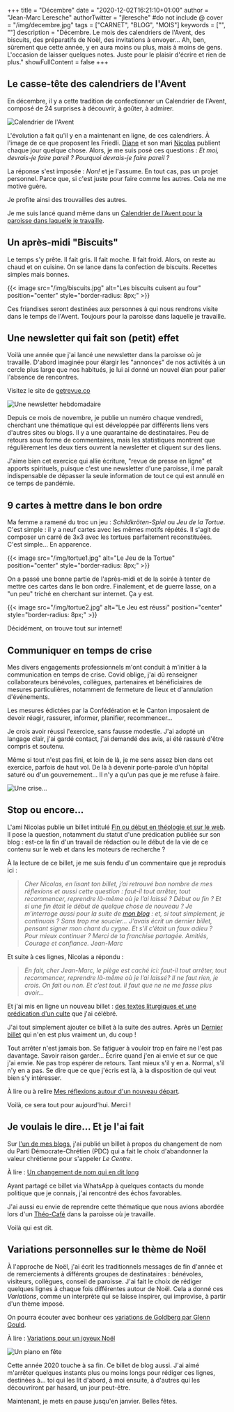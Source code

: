 +++
title = "Décembre"
date = "2020-12-02T16:21:10+01:00"
author = "Jean-Marc Leresche"
authorTwitter = "jleresche" #do not include @
cover = "/img/decembre.jpg"
tags = ["CARNET", "BLOG", "MOIS"]
keywords = ["", ""]
description = "Décembre. Le mois des calendriers de l'Avent, des biscuits, des préparatifs de Noël, des invitations à envoyer… Ah, ben, sûrement que cette année, y en aura moins ou plus, mais à moins de gens. L'occasion de laisser quelques notes. Juste pour le plaisir d'écrire et rien de plus."
showFullContent = false
+++
## Le casse-tête des calendriers de l'Avent

En décembre, il y a cette tradition de confectionner un Calendrier de l'Avent, composé de 24 surprises à découvrir, à goûter, à admirer. 

![Calendrier de l'Avent](https://cdn.pixabay.com/photo/2017/10/29/18/15/advent-calendar-2900406__340.jpg)

L'évolution a fait qu'il y en a maintenant en ligne, de ces calendriers. À l'image de ce que proposent les Friedli. [Diane](https://dianefriedli.ch/avent-2020/) et son mari [Nicolas](https://theologique.ch/calendrier-avent-2020/) publient chaque jour quelque chose.
Alors, je me suis posé ces questions : *Et moi, devrais-je faire pareil ? Pourquoi devrais-je faire pareil ?*

La réponse s'est imposée : *Non!* et je l'assume. En tout cas, pas un projet personnel. Parce que, si c'est juste pour faire comme les autres. Cela ne me motive guère.

Je profite ainsi des trouvailles des autres.

Je me suis lancé quand même dans un [Calendrier de l'Avent pour la paroisse dans laquelle je travaille](https://paref2520.ch/2020/12/01/porte-a-porte/).

## Un après-midi "Biscuits"

Le temps s'y prête. Il fait gris. Il fait moche. Il fait froid. Alors, on reste au chaud et on cuisine. On se lance dans la confection de biscuits. Recettes simples mais bonnes. 

{{< image src="/img/biscuits.jpg" alt="Les biscuits cuisent au four" position="center" style="border-radius: 8px;" >}}

Ces friandises seront destinées aux personnes à qui nous rendrons visite dans le temps de l'Avent. Toujours pour la paroisse dans laquelle je travaille.

## Une newsletter qui fait son (petit) effet

Voilà une année que j'ai lancé une newsletter dans la paroisse où je travaille. D'abord imaginée pour élargir les "annonces" de nos activités à un cercle plus large que nos habitués, je lui ai donné un nouvel élan pour palier l'absence de rencontres.

Visitez le site de [getrevue.co](https://www.getrevue.co/profile/jleresche)

![Une newsletter hebdomadaire](https://cdn.pixabay.com/photo/2015/10/05/18/10/newspaper-973048__340.jpg)

Depuis ce mois de novembre, je publie un numéro chaque vendredi, cherchant une thématique qui est développée par différents liens vers d'autres sites ou blogs. Il y a une quarantaine de destinataires. Peu de retours sous forme de commentaires, mais les statistiques montrent que régulièrement les deux tiers ouvrent la newsletter et cliquent sur des liens.

J'aime bien cet exercice qui allie écriture, "revue de presse en ligne" et apports spirituels, puisque c'est une newsletter d'une paroisse, il me paraît indispensable de dépasser la seule information de tout ce qui est annulé en ce temps de pandémie.

## 9 cartes à mettre dans le bon ordre

Ma femme a ramené du troc un jeu : *Schildkröten-Spiel* ou *Jeu de la Tortue*. C'est simple : il y a neuf cartes avec les mêmes motifs répétés. Il s'agit de composer un carré de 3x3 avec les tortues parfaitement reconstituées. C'est simple… En apparence.

{{< image src="/img/tortue1.jpg" alt="Le Jeu de la Tortue" position="center" style="border-radius: 8px;" >}}

On a passé une bonne partie de l'après-midi et de la soirée à tenter de mettre ces cartes dans le bon ordre. Finalement, et de guerre lasse, on a "un peu" triché en cherchant sur internet. Ça y est.

{{< image src="/img/tortue2.jpg" alt="Le Jeu est réussi" position="center" style="border-radius: 8px;" >}}

Décidément, on trouve tout sur internet!

## Communiquer en temps de crise

Mes divers engagements professionnels m'ont conduit à m'initier à la communication en temps de crise. Covid oblige, j'ai dû renseigner collaborateurs bénévoles, collègues, partenaires et bénéficiaires de mesures particulières, notamment de fermeture de lieux et d'annulation d'événements.

Les mesures édictées par la Confédération et le Canton imposaient de devoir réagir, rassurer, informer, planifier, recommencer…

Je crois avoir réussi l'exercice, sans fausse modestie. J'ai adopté un langage clair, j'ai gardé contact, j'ai demandé des avis, ai été rassuré d'être compris et soutenu.

Même si tout n'est pas fini, et loin de là, je me sens assez bien dans cet exercice, parfois de haut vol. De là à devenir porte-parole d'un hôpital saturé ou d'un gouvernement… Il n'y a qu'un pas que je me refuse à faire.

![Une crise…](https://cdn.pixabay.com/photo/2020/05/30/09/53/crisis-5238323__340.jpg)

## Stop ou encore…

L'ami Nicolas publie un billet intitulé [Fin ou début en théologie et sur le web](https://theologique.ch/fin-ou-debut-theologie-web/). Il pose la question, notamment du statut d'une prédication publiée sur son blog : est-ce la fin d'un travail de rédaction ou le début de la vie de ce contenu sur le web et dans les moteurs de recherche ?

À la lecture de ce billet, je me suis fendu d'un commentaire que je reproduis ici :

> *Cher Nicolas, en lisant ton billet, j’ai retrouvé bon nombre de mes réflexions et aussi cette question : faut-il tout arrêter, tout recommencer, reprendre là-même où je l’ai laissé ?
Début ou fin ? Et si une fin était le début de quelque chose de nouveau ?
> Je m’interroge aussi pour la suite de [mon blog](https://jeanmarcleresche.ch) : et, si tout simplement, je continuais ? Sans trop me soucier… J’avais écrit un dernier billet, pensant signer mon chant du cygne.
> Et s’il c’était un faux adieu ? Pour mieux continuer ?
> Merci de ta franchise partagée.
> Amitiés,
> Courage et confiance.
> Jean-Marc*

Et suite à ces lignes, Nicolas a répondu :

> *En fait, cher Jean-Marc, le piège est caché ici: faut-il tout arrêter, tout recommencer, reprendre là-même où je l’ai laissé? Il ne faut rien, je crois. On fait ou non. Et c’est tout. Il faut que ne ne me fasse plus avoir…*

Et j'ai mis en ligne un nouveau billet : [des textes liturgiques et une prédication d'un culte](https://jeanmarcleresche.ch/qui-es-tu/) que j'ai célébré.

J'ai tout simplement ajouter ce billet à la suite des autres. Après un [Dernier billet](https://jeanmarcleresche.ch/dernier-billet/) qui n'en est plus vraiment un, du coup !

Tout arrêter n'est jamais bon. Se fatiguer à vouloir trop en faire ne l'est pas davantage. Savoir raison garder… Écrire quand j'en ai envie et sur ce que j'ai envie. Ne pas trop espérer de retours. Tant mieux s'il y en a. Normal, s'il n'y en a pas. Se dire que ce que j'écris est là, à la disposition de qui veut bien s'y intéresser.

À lire ou à relire [Mes réflexions autour d'un nouveau départ](/posts/novembre).

Voilà, ce sera tout pour aujourd'hui. Merci !

## Je voulais le dire… Et je l'ai fait
Sur [l'un de mes blogs](https://meditheoblog.wordpress.com), j'ai publié un billet à propos du changement de nom du Parti Démocrate-Chrétien (PDC) qui a fait le choix d'abandonner la valeur chrétienne pour s'appeler *Le Centre*.

À lire : [Un changement de nom qui en dit long](https://meditheoblog.wordpress.com/2020/12/05/un-changement-de-nom-qui-en-dit-long/)

Ayant partagé ce billet via WhatsApp à quelques contacts du monde politique que je connais, j'ai rencontré des échos favorables.

J'ai aussi eu envie de reprendre cette thématique que nous avions abordée lors d'un [Théo-Café](https://paref2520.ch/partager/le-theo-cafe/) dans la paroisse où je travaille.

Voilà qui est dit.

## Variations personnelles sur le thème de Noël
À l'approche de Noël, j'ai écrit les traditionnels messages de fin d'année et de remerciements à différents groupes de destinataires : bénévoles, visiteurs, collègues, conseil de paroisse. J'ai fait le choix de rédiger quelques lignes à chaque fois différentes autour de Noël. Cela a donné ces *Variations*, comme un interprète qui se laisse inspirer, qui improvise, à partir d'un thème imposé.

On pourra écouter avec bonheur ces [variations de Goldberg par Glenn Gould](https://www.youtube.com/watch?v=Ah392lnFHxM).


À lire : [Variations pour un joyeux Noël](https://jeanmarcleresche.ch/variations-pour-un-joyeux-noel/)

![Un piano en fête](https://cdn.pixabay.com/photo/2016/11/24/19/12/christmas-1856982_960_720.jpg)

Cette année 2020 touche à sa fin. Ce billet de blog aussi. J'ai aimé m'arrêter quelques instants plus ou moins longs pour rédiger ces lignes, destinées à… toi qui les lit d'abord, à moi ensuite, à d'autres qui les découvriront par hasard, un jour peut-être.

Maintenant, je mets en pause jusqu'en janvier. Belles fêtes.